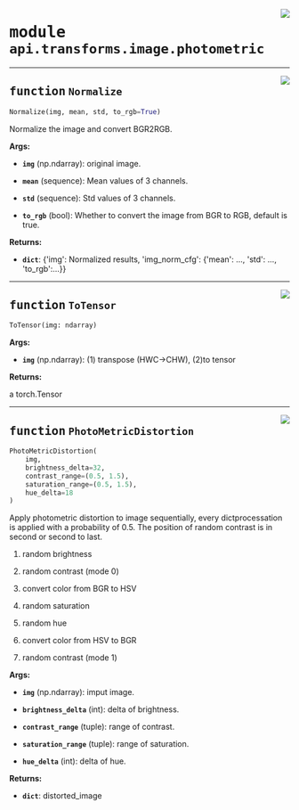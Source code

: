 <!-- markdownlint-disable -->

<a href="https://github.com/tjyuyao/ice-learn/blob/main/ice/api/transforms/image/photometric.py#L0"><img align="right" style="float:right;" src="https://img.shields.io/badge/-source-cccccc?style=flat-square"></a>

# <kbd>module</kbd> `api.transforms.image.photometric`







---

<a href="https://github.com/tjyuyao/ice-learn/blob/main/ice/llutil/dictprocess.py#L8"><img align="right" style="float:right;" src="https://img.shields.io/badge/-source-cccccc?style=flat-square"></a>

## <kbd>function</kbd> `Normalize`

```python
Normalize(img, mean, std, to_rgb=True)
```

Normalize the image and convert BGR2RGB.




**Args:**


 - <b>`img`</b> (np.ndarray):  original image.

 - <b>`mean`</b> (sequence):  Mean values of 3 channels.

 - <b>`std`</b> (sequence):  Std values of 3 channels.

 - <b>`to_rgb`</b> (bool):  Whether to convert the image from BGR to RGB,
 default is true.




**Returns:**


 - <b>`dict`</b>:  {'img': Normalized results, 'img_norm_cfg': {'mean': ..., 'std': ..., 'to_rgb':...}}





---

<a href="https://github.com/tjyuyao/ice-learn/blob/main/ice/llutil/dictprocess.py#L39"><img align="right" style="float:right;" src="https://img.shields.io/badge/-source-cccccc?style=flat-square"></a>

## <kbd>function</kbd> `ToTensor`

```python
ToTensor(img: ndarray)
```



**Args:**


 - <b>`img`</b> (np.ndarray):  (1) transpose (HWC->CHW), (2)to tensor


**Returns:**

a torch.Tensor





---

<a href="https://github.com/tjyuyao/ice-learn/blob/main/ice/llutil/dictprocess.py#L54"><img align="right" style="float:right;" src="https://img.shields.io/badge/-source-cccccc?style=flat-square"></a>

## <kbd>function</kbd> `PhotoMetricDistortion`

```python
PhotoMetricDistortion(
    img,
    brightness_delta=32,
    contrast_range=(0.5, 1.5),
    saturation_range=(0.5, 1.5),
    hue_delta=18
)
```

Apply photometric distortion to image sequentially, every dictprocessation
is applied with a probability of 0.5. The position of random contrast is in
second or second to last.


1. random brightness


2. random contrast (mode 0)


3. convert color from BGR to HSV


4. random saturation


5. random hue


6. convert color from HSV to BGR


7. random contrast (mode 1)




**Args:**


 - <b>`img`</b> (np.ndarray):  imput image.

 - <b>`brightness_delta`</b> (int):  delta of brightness.

 - <b>`contrast_range`</b> (tuple):  range of contrast.

 - <b>`saturation_range`</b> (tuple):  range of saturation.

 - <b>`hue_delta`</b> (int):  delta of hue.


**Returns:**


 - <b>`dict`</b>:  distorted_image





